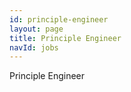 ```yaml
---
id: principle-engineer
layout: page
title: Principle Engineer
navId: jobs
---
```


Principle Engineer
